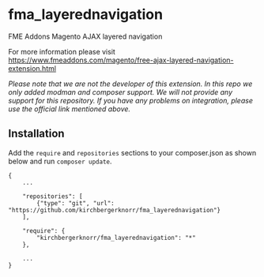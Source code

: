 fma_layerednavigation
=================================

FME Addons Magento AJAX layered navigation

For more information please visit https://www.fmeaddons.com/magento/free-ajax-layered-navigation-extension.html

*Please note that we are not the developer of this extension. In this repo we only added modman and composer support. We will not provide any support for this repository. If you have any problems on integration, please use the official link mentioned above.*


Installation
------------

Add the `require` and `repositories` sections to your composer.json as shown below and run `composer update`.


```
{
    ...   
	
    "repositories": [
        {"type": "git", "url": "https://github.com/kirchbergerknorr/fma_layerednavigation"}
    ],
    
    "require": {
        "kirchbergerknorr/fma_layerednavigation": "*"
    },  
	
    ...
}
```